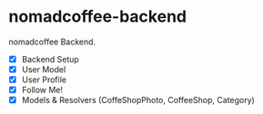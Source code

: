 # nomadcoffee-backend

nomadcoffee Backend.

- [x] Backend Setup
- [x] User Model
- [x] User Profile
- [x] Follow Me!
- [x] Models & Resolvers (CoffeShopPhoto, CoffeeShop, Category)